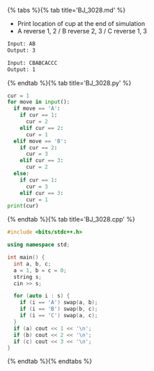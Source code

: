 {% tabs %}{% tab title='BJ_3028.md' %}

* Print location of cup at the end of simulation
* A reverse 1, 2 / B reverse 2, 3 / C reverse 1, 3

```txt
Input: AB
Output: 3

Input: CBABCACCC
Output: 1
```

{% endtab %}{% tab title='BJ_3028.py' %}

```py
cur = 1
for move in input():
  if move == 'A':
    if cur == 1:
      cur = 2
    elif cur == 2:
      cur = 1
  elif move == 'B':
    if cur == 2:
      cur = 3
    elif cur == 3:
      cur = 2
  else:
    if cur == 1:
      cur = 3
    elif cur == 3:
      cur = 1
print(cur)
```

{% endtab %}{% tab title='BJ_3028.cpp' %}

```cpp
#include <bits/stdc++.h>

using namespace std;

int main() {
  int a, b, c;
  a = 1, b = c = 0;
  string s;
  cin >> s;

  for (auto i : s) {
    if (i == 'A') swap(a, b);
    if (i == 'B') swap(b, c);
    if (i == 'C') swap(a, c);
  }
  if (a) cout << 1 << '\n';
  if (b) cout << 2 << '\n';
  if (c) cout << 3 << '\n';
}
```

{% endtab %}{% endtabs %}
